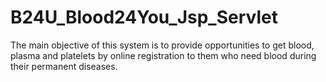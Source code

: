 # B24U_Blood24You_Jsp_Servlet
The main objective of this system is to provide opportunities to get blood, plasma and platelets by online registration to them who need blood during their permanent diseases.
